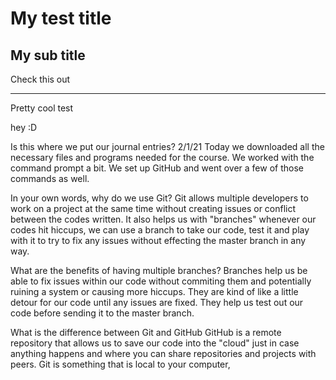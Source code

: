 # My test title

## My sub title

Check this out

---

Pretty cool
test

hey :D

Is this where we put our journal entries?
2/1/21 Today we downloaded all the necessary files and programs needed for the course. We worked with the command prompt a bit. We set up GitHub and went over a few of those commands as well.


In your own words, why do we use Git? 
Git allows multiple developers to work on a project at the same time without creating issues or conflict between the codes written. It also helps us with "branches" whenever our codes hit hiccups, we can use a branch to take our code, test it and play with it to try to fix any issues without effecting the master branch in any way.

What are the benefits of having multiple branches? 
Branches help us be able to fix issues within our code without commiting them and potentially ruining a system or causing more hiccups. They are kind of like a little detour for our code until any issues are fixed. They help us test out our code before sending it to the master branch.

What is the difference between Git and GitHub
GitHub is a remote repository that allows us to save our code into the "cloud" just in case anything happens and where you can share repositories and projects with peers. Git is something that is local to your computer,